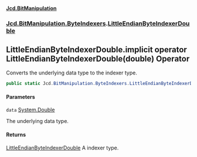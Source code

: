 #### [Jcd.BitManipulation](index.md 'index')

### [Jcd.BitManipulation.ByteIndexers](Jcd.BitManipulation.ByteIndexers.md 'Jcd.BitManipulation.ByteIndexers').[LittleEndianByteIndexerDouble](Jcd.BitManipulation.ByteIndexers.LittleEndianByteIndexerDouble.md 'Jcd.BitManipulation.ByteIndexers.LittleEndianByteIndexerDouble')

## LittleEndianByteIndexerDouble.implicit operator LittleEndianByteIndexerDouble(double) Operator

Converts the underlying data type to the indexer type.

```csharp
public static Jcd.BitManipulation.ByteIndexers.LittleEndianByteIndexerDouble implicit operator LittleEndianByteIndexerDouble(double data);
```

#### Parameters

<a name='Jcd.BitManipulation.ByteIndexers.LittleEndianByteIndexerDouble.op_ImplicitJcd.BitManipulation.ByteIndexers.LittleEndianByteIndexerDouble(double).data'></a>

`data` [System.Double](https://docs.microsoft.com/en-us/dotnet/api/System.Double 'System.Double')

The underlying data type.

#### Returns

[LittleEndianByteIndexerDouble](Jcd.BitManipulation.ByteIndexers.LittleEndianByteIndexerDouble.md 'Jcd.BitManipulation.ByteIndexers.LittleEndianByteIndexerDouble')
A indexer type.
